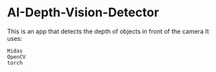 # AI-Depth-Vision-Detector
This is an app that detects the depth of objects in front of the camera
It uses:
```
Midas
OpenCV
torch
```
